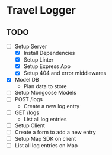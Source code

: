 # Travel Logger

## TODO

- [ ] Setup Server
  - [x] Install Dependencies
  - [x] Setup Linter
  - [x] Setup Express App
  - [x] Setup 404 and error middlewares
- [x] Model DB
  - Plan data to store
- [ ] Setup Mongoose Models
- [ ] POST /logs
  - Create a new log entry
- [ ] GET /logs
  - List all log entries
- [ ] Setup Client
- [ ] Create a form to add a new entry
- [ ] Setup Map SDK on client
- [ ] List all log entries on Map
